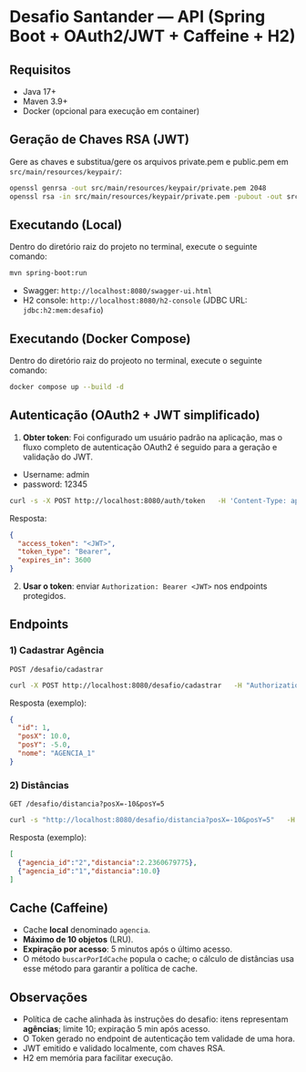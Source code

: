 # Desafio Santander — API (Spring Boot + OAuth2/JWT + Caffeine + H2)

## Requisitos
- Java 17+
- Maven 3.9+
- Docker (opcional para execução em container)

## Geração de Chaves RSA (JWT)
Gere as chaves e substitua/gere os arquivos private.pem e public.pem em `src/main/resources/keypair/`:

```bash
openssl genrsa -out src/main/resources/keypair/private.pem 2048
openssl rsa -in src/main/resources/keypair/private.pem -pubout -out src/main/resources/keypair/public.pem
```

## Executando (Local)
Dentro do diretório raiz do projeto no terminal, execute o seguinte comando:
```bash
mvn spring-boot:run
```
- Swagger: `http://localhost:8080/swagger-ui.html`  
- H2 console: `http://localhost:8080/h2-console` (JDBC URL: `jdbc:h2:mem:desafio`)

## Executando (Docker Compose)
Dentro do diretório raiz do projeoto no terminal, execute o seguinte comando:
```bash
docker compose up --build -d
```

## Autenticação (OAuth2 + JWT simplificado)
1. **Obter token**:
   Foi configurado um usuário padrão na aplicação, mas o fluxo completo de autenticação OAuth2 é seguido para a geração e validação do JWT.
* Username: admin
* password: 12345
```bash
curl -s -X POST http://localhost:8080/auth/token   -H 'Content-Type: application/json'   -d '{"username":"admin","password":"12345"}'
```
Resposta:
```json
{
  "access_token": "<JWT>",
  "token_type": "Bearer",
  "expires_in": 3600
}
```

2. **Usar o token**: enviar `Authorization: Bearer <JWT>` nos endpoints protegidos.

## Endpoints
### 1) Cadastrar Agência
`POST /desafio/cadastrar`
```bash
curl -X POST http://localhost:8080/desafio/cadastrar   -H "Authorization: Bearer <JWT>"   -H "Content-Type: application/json"   -d '{"posX":10,"posY":-5}'
```
Resposta (exemplo):
```json
{
  "id": 1,
  "posX": 10.0,
  "posY": -5.0,
  "nome": "AGENCIA_1"
}
```

### 2) Distâncias
`GET /desafio/distancia?posX=-10&posY=5`
```bash
curl -s "http://localhost:8080/desafio/distancia?posX=-10&posY=5"   -H "Authorization: Bearer <JWT>"
```
Resposta (exemplo):
```json
[
  {"agencia_id":"2","distancia":2.2360679775},
  {"agencia_id":"1","distancia":10.0}
]
```

## Cache (Caffeine)
- Cache **local** denominado `agencia`.
- **Máximo de 10 objetos** (LRU).
- **Expiração por acesso**: 5 minutos após o último acesso.
- O método `buscarPorIdCache` popula o cache; o cálculo de distâncias usa esse método para garantir a política de cache.

## Observações
- Política de cache alinhada às instruções do desafio: itens representam **agências**; limite 10; expiração 5 min após acesso.
- O Token gerado no endpoint de autenticação tem validade de uma hora.
- JWT emitido e validado localmente, com chaves RSA.
- H2 em memória para facilitar execução.
